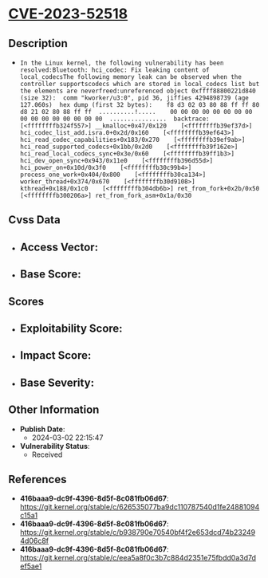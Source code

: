 
# [CVE-2023-52518](https://cve.mitre.org/cgi-bin/cvename.cgi?name=CVE-2023-52518)

## Description

- `In the Linux kernel, the following vulnerability has been resolved:Bluetooth: hci_codec: Fix leaking content of local_codecsThe following memory leak can be observed when the controller supportscodecs which are stored in local_codecs list but the elements are neverfreed:unreferenced object 0xffff88800221d840 (size 32):  comm "kworker/u3:0", pid 36, jiffies 4294898739 (age 127.060s)  hex dump (first 32 bytes):    f8 d3 02 03 80 88 ff ff 80 d8 21 02 80 88 ff ff  ..........!.....    00 00 00 00 00 00 00 00 00 00 00 00 00 00 00 00  ................  backtrace:    [<ffffffffb324f557>] __kmalloc+0x47/0x120    [<ffffffffb39ef37d>] hci_codec_list_add.isra.0+0x2d/0x160    [<ffffffffb39ef643>] hci_read_codec_capabilities+0x183/0x270    [<ffffffffb39ef9ab>] hci_read_supported_codecs+0x1bb/0x2d0    [<ffffffffb39f162e>] hci_read_local_codecs_sync+0x3e/0x60    [<ffffffffb39ff1b3>] hci_dev_open_sync+0x943/0x11e0    [<ffffffffb396d55d>] hci_power_on+0x10d/0x3f0    [<ffffffffb30c99b4>] process_one_work+0x404/0x800    [<ffffffffb30ca134>] worker_thread+0x374/0x670    [<ffffffffb30d9108>] kthread+0x188/0x1c0    [<ffffffffb304db6b>] ret_from_fork+0x2b/0x50    [<ffffffffb300206a>] ret_from_fork_asm+0x1a/0x30`

## Cvss Data

- **Access Vector**:
  - 
- **Base Score**:
  - 

## Scores

- **Exploitability Score**:
  - 
- **Impact Score**:
  - 
- **Base Severity**:
  - 

## Other Information

- **Publish Date**:
  - 2024-03-02 22:15:47
- **Vulnerability Status**:
  - Received

## References

- **416baaa9-dc9f-4396-8d5f-8c081fb06d67**: https://git.kernel.org/stable/c/626535077ba9dc110787540d1fe24881094c15a1
- **416baaa9-dc9f-4396-8d5f-8c081fb06d67**: https://git.kernel.org/stable/c/b938790e70540bf4f2e653dcd74b232494d06c8f
- **416baaa9-dc9f-4396-8d5f-8c081fb06d67**: https://git.kernel.org/stable/c/eea5a8f0c3b7c884d2351e75fbdd0a3d7def5ae1
